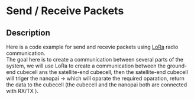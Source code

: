# Send / Receive Packets

## Description

Here is a code example for send and recevie packets using [LoRa](https://en.wikipedia.org/wiki/LoRa) radio communication. <br/>
The goal here is to create a communication between several parts of the system,  we will use LoRa to create a communication between the ground-end cubecell ans the satellite-end cubecell, then the satellite-end cubecell will triger the nanopai -> which will oparate the required oparation, return the data to the cubecell (the cubecell and the nanopai both are connected with RX/TX ).

